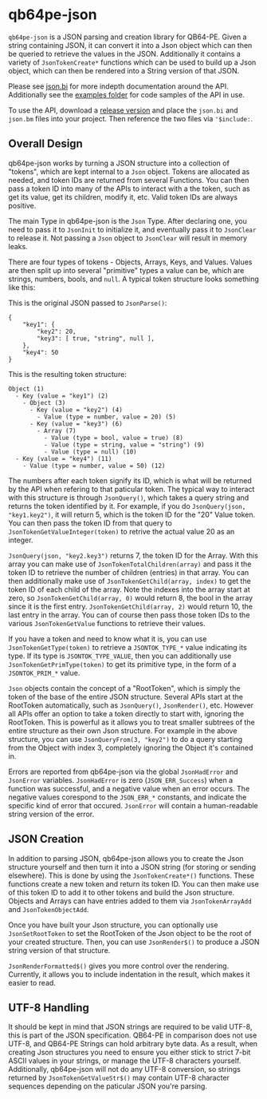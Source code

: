 qb64pe-json
===========

`qb64pe-json` is a JSON parsing and creation library for QB64-PE. Given a
string containing JSON, it can convert it into a Json object which can then be
queried to retrieve the values in the JSON. Additionally it contains a variety
of `JsonTokenCreate*` functions which can be used to build up a Json object, which
can then be rendered into a String version of that JSON.

Please see [json.bi](src/json.bi) for more indepth documentation around the
API. Additionally see the [examples folder](examples/) for code samples of the
API in use.

To use the API, download a
[release version](https://github.com/mkilgore/qb64pe-json/releases) and place
the `json.bi` and `json.bm` files into your project. Then reference the two
files via `'$include:`.

Overall Design
--------------

qb64pe-json works by turning a JSON structure into a collection of "tokens",
which are kept internal to a `Json` object. Tokens are allocated as needed, and
token IDs are returned from several Functions. You can then pass a token
ID into many of the APIs to interact with a the token, such as get its value,
get its children, modify it, etc. Valid token IDs are always positive.

The main Type in qb64pe-json is the `Json` Type. After declaring one, you need
to pass it to `JsonInit` to initialize it, and eventually pass it to
`JsonClear` to release it. Not passing a `Json` object to `JsonClear` will
result in memory leaks.

There are four types of tokens - Objects, Arrays, Keys, and Values. Values are
then split up into several "primitive" types a value can be, which are strings,
numbers, bools, and `null`. A typical token structure looks something like
this:

This is the original JSON passed to `JsonParse()`:
```
{
    "key1": {
        "key2": 20,
        "key3": [ true, "string", null ],
    },
    "key4": 50
}
```

This is the resulting token structure:
```
Object (1)
  - Key (value = "key1") (2)
    - Object (3)
      - Key (value = "key2") (4)
        - Value (type = number, value = 20) (5)
      - Key (value = "key3") (6)
        - Array (7)
          - Value (type = bool, value = true) (8)
          - Value (type = string, value = "string") (9)
          - Value (type = null) (10)
  - Key (value = "key4") (11)
    - Value (type = number, value = 50) (12)
```

The numbers after each token signify its ID, which is what will be returned by
the API when refering to that paticular token. The typical way to interact with this
structure is through `JsonQuery()`, which takes a query string and returns the
token identified by it. For example, if you do `JsonQuery(json, "key1.key2")`,
it will return 5, which is the token ID for the "20" Value token. You can then
pass the token ID from that query to `JsonTokenGetValueInteger(token)` to
retrive the actual value 20 as an integer.

`JsonQuery(json, "key2.key3")` returns 7, the token ID for the Array. With this
array you can make use of `JsonTokenTotalChildren(array)` and pass it the token
ID to retrieve the number of children (entries) in that array. You can then
additionally make use of `JsonTokenGetChild(array, index)` to get the token ID
of each child of the array. Note the indexes into the array start at zero, so
`JsonTokenGetChild(array, 0)` would return 8, the bool in the array since it is
the first entry. `JsonTokenGetChild(array, 2)` would return 10, the last entry
in the array. You can of course then pass those token IDs to the various
`JsonTokenGetValue` functions to retrieve their values.

If you have a token and need to know what it is, you can use
`JsonTokenGetType(token)` to retrieve a `JSONTOK_TYPE_*` value indicating its
type. If its type is `JSONTOK_TYPE_VALUE`, then you can additionally use
`JsonTokenGetPrimType(token)` to get its primitive type, in the form of a
`JSONTOK_PRIM_*` value.

`Json` objects contain the concept of a "RootToken", which is simply the token
of the base of the entire JSON structure. Several APIs start at the RootToken
automatically, such as `JsonQuery()`, `JsonRender()`, etc. However all APIs
offer an option to take a token directly to start with, ignoring the RootToken.
This is powerful as it allows you to treat smaller subtrees of the entire
structure as their own Json structure. For example in the above structure, you
can use `JsonQueryFrom(3, "key2")` to do a query starting from the Object with
index 3, completely ignoring the Object it's contained in.

Errors are reported from qb64pe-json via the global `JsonHadError` and `JsonError`
variables. `JsonHadError` is zero (`JSON_ERR_Success`) when a function was
successful, and a negative value when an error occurs. The negative values
corespond to the `JSON_ERR_*` constants, and indicate the specific kind of
error that occured. `JsonError` will contain a human-readable string version of
the error.

JSON Creation
-------------

In addition to parsing JSON, qb64pe-json allows you to create the Json
structure yourself and then turn it into a JSON string (for storing or sending
elsewhere). This is done by using the `JsonTokenCreate*()` functions. These
functions create a new token and return its token ID. You can then make use of
this token ID to add it to other tokens and build the Json structure. Objects
and Arrays can have entries added to them via `JsonTokenArrayAdd` and
`JsonTokenObjectAdd`.

Once you have built your Json structure, you can optionally use
`JsonSetRootToken` to set the RootToken of the Json object to be the root of
your created structure. Then, you can use `JsonRender$()` to produce a JSON
string version of that structure.

`JsonRenderFormatted$()` gives you more control over the rendering. Currently,
it allows you to include indentation in the result, which makes it easier to
read.

UTF-8 Handling
--------------

It should be kept in mind that JSON strings are required to be valid UTF-8, this
is part of the JSON specification. QB64-PE in comparison does not use UTF-8,
and QB64-PE Strings can hold arbitrary byte data. As a result, when creating
Json structures you need to ensure you either stick to strict 7-bit ASCII
values in your strings, or manage the UTF-8 characters yourself. Additionally,
qb64pe-json will not do any UTF-8 conversion, so strings returned by
`JsonTokenGetValueStr$()` may contain UTF-8 character sequences depending on
the paticular JSON you're parsing.
